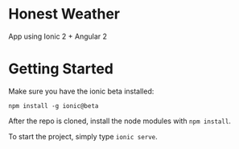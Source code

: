# Honest Weather
App using Ionic 2 + Angular 2

# Getting Started

Make sure you have the ionic beta installed:
```
npm install -g ionic@beta
```

After the repo is cloned, install the node modules with `npm install`.

To start the project, simply type `ionic serve`.

